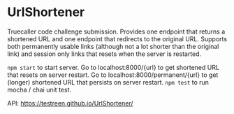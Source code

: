 # UrlShortener
Truecaller code challenge submission. Provides one endpoint that returns a shortened URL and one endpoint that redirects to the original URL. Supports both permanently usable links (although not a lot shorter than the original link) and session only links that resets when the server is restarted.

`npm start` to start server. 
Go to localhost:8000/{url} to get shortened URL that resets on server restart.
Go to localhost:8000/permanent/{url} to get (longer) shortened URL that persists on server restart.
`npm test` to run mocha / chai unit test.

API: https://testreen.github.io/UrlShortener/
